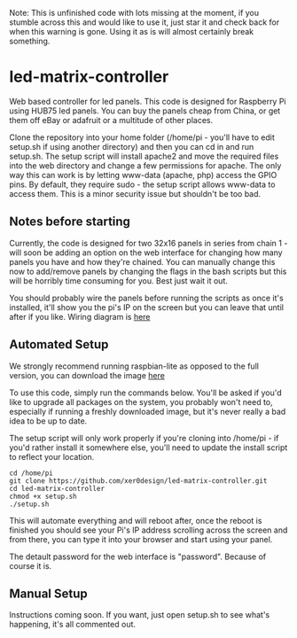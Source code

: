 Note: This is unfinished code with lots missing at the moment, if you stumble across this and would like to use it, just star it and check back for when this warning is gone. Using it as is will almost certainly break something.

led-matrix-controller
=====================
Web based controller for led panels. This code is designed for Raspberry Pi using HUB75 led panels. You can buy the panels cheap from China, or get them off eBay or adafruit or a multitude of other places.

Clone the repository into your home folder (/home/pi - you'll have to edit setup.sh if using another directory) and then you can cd in and run setup.sh. The setup script will install apache2 and move the required files into the web directory and change a few permissions for apache. The only way this can work is by letting www-data (apache, php) access the GPIO pins. By default, they require sudo - the setup script allows www-data to access them. This is a minor security issue but shouldn't be too bad.

Notes before starting
---------------------
Currently, the code is designed for two 32x16 panels in series from chain 1 - will soon be adding an option on the web interface for changing how many panels you have and how they're chained. You can manually change this now to add/remove panels by changing the flags in the bash scripts but this will be horribly time consuming for you. Best just wait it out.

You should probably wire the panels before running the scripts as once it's installed, it'll show you the pi's IP on the screen but you can leave that until after if you like. Wiring diagram is [here](./wiring.md)

Automated Setup
---------------
We strongly recommend running raspbian-lite as opposed to the full version, you can download the image [here](https://www.raspberrypi.org/downloads/raspbian/)

To use this code, simply run the commands below. You'll be asked if you'd like to upgrade all packages on the system, you probably won't need to, especially if running a freshly downloaded image, but it's never really a bad idea to be up to date.

The setup script will only work properly if you're cloning into /home/pi - if you'd rather install it somewhere else, you'll need to update the install script to reflect your location.

```
cd /home/pi
git clone https://github.com/xer0design/led-matrix-controller.git
cd led-matrix-controller
chmod +x setup.sh
./setup.sh
```


This will automate everything and will reboot after, once the reboot is finished you should see your Pi's IP address scrolling across the screen and from there, you can type it into your browser and start using your panel.

The detault password for the web interface is "password". Because of course it is. 

Manual Setup
------------
Instructions coming soon. If you want, just open setup.sh to see what's happening, it's all commented out.
